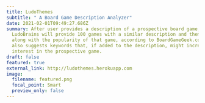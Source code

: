 ```yaml
---
title: LudoThemes
subtitle: " A Board Game Description Analyzer"
date: 2021-02-01T09:49:27.686Z
summary: After user provides a description of a prospective board game,
  LudoBrains will provide 100 games with a similar description and theming,
  along with the popularity of that game, according to BoardGameGeek.com. It
  also suggests keywords that, if added to the description, might increase
  interest in the prospective game.
draft: false
featured: true
external_link: http://ludothemes.herokuapp.com
image:
  filename: featured.png
  focal_point: Smart
  preview_only: false
---
```

